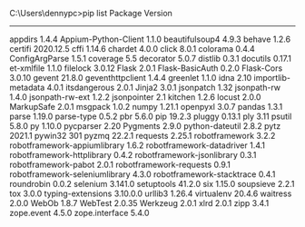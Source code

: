 C:\Users\dennypc>pip list
Package                        Version
------------------------------ ---------
appdirs                        1.4.4
Appium-Python-Client           1.1.0
beautifulsoup4                 4.9.3
behave                         1.2.6
certifi                        2020.12.5
cffi                           1.14.6
chardet                        4.0.0
click                          8.0.1
colorama                       0.4.4
ConfigArgParse                 1.5.1
coverage                       5.5
decorator                      5.0.7
distlib                        0.3.1
docutils                       0.17.1
et-xmlfile                     1.1.0
filelock                       3.0.12
Flask                          2.0.1
Flask-BasicAuth                0.2.0
Flask-Cors                     3.0.10
gevent                         21.8.0
geventhttpclient               1.4.4
greenlet                       1.1.0
idna                           2.10
importlib-metadata             4.0.1
itsdangerous                   2.0.1
Jinja2                         3.0.1
jsonpatch                      1.32
jsonpath-rw                    1.4.0
jsonpath-rw-ext                1.2.2
jsonpointer                    2.1
kitchen                        1.2.6
locust                         2.0.0
MarkupSafe                     2.0.1
msgpack                        1.0.2
numpy                          1.21.1
openpyxl                       3.0.7
pandas                         1.3.1
parse                          1.19.0
parse-type                     0.5.2
pbr                            5.6.0
pip                            19.2.3
pluggy                         0.13.1
ply                            3.11
psutil                         5.8.0
py                             1.10.0
pycparser                      2.20
Pygments                       2.9.0
python-dateutil                2.8.2
pytz                           2021.1
pywin32                        301
pyzmq                          22.2.1
requests                       2.25.1
robotframework                 3.2.2
robotframework-appiumlibrary   1.6.2
robotframework-datadriver      1.4.1
robotframework-httplibrary     0.4.2
robotframework-jsonlibrary     0.3.1
robotframework-pabot           2.0.1
robotframework-requests        0.9.1
robotframework-seleniumlibrary 4.3.0
robotframework-stacktrace      0.4.1
roundrobin                     0.0.2
selenium                       3.141.0
setuptools                     41.2.0
six                            1.15.0
soupsieve                      2.2.1
tox                            3.0.0
typing-extensions              3.10.0.0
urllib3                        1.26.4
virtualenv                     20.4.6
waitress                       2.0.0
WebOb                          1.8.7
WebTest                        2.0.35
Werkzeug                       2.0.1
xlrd                           2.0.1
zipp                           3.4.1
zope.event                     4.5.0
zope.interface                 5.4.0
